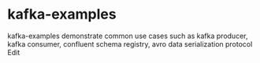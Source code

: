 # kafka-examples
kafka-examples demonstrate common use cases such as kafka producer, kafka consumer, confluent schema registry, avro data serialization protocol Edit

